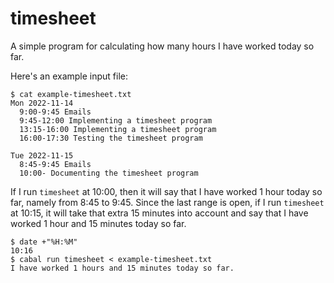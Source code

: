 # timesheet

A simple program for calculating how many hours I have worked today so far.

Here's an example input file:

    $ cat example-timesheet.txt
    Mon 2022-11-14
      9:00-9:45 Emails
      9:45-12:00 Implementing a timesheet program
      13:15-16:00 Implementing a timesheet program
      16:00-17:30 Testing the timesheet program 

    Tue 2022-11-15
      8:45-9:45 Emails
      10:00- Documenting the timesheet program

If I run `timesheet` at 10:00, then it will say that I have worked 1 hour today
so far, namely from 8:45 to 9:45. Since the last range is open, if I run
`timesheet` at 10:15, it will take that extra 15 minutes into account and say
that I have worked 1 hour and 15 minutes today so far.

    $ date +"%H:%M"
    10:16
    $ cabal run timesheet < example-timesheet.txt
    I have worked 1 hours and 15 minutes today so far.
